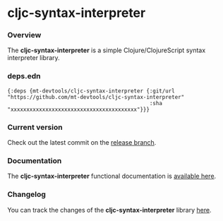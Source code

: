 
# cljc-syntax-interpreter

### Overview

The <strong>cljc-syntax-interpreter</strong> is a simple Clojure/ClojureScript syntax interpreter library.

### deps.edn

```
{:deps {mt-devtools/cljc-syntax-interpreter {:git/url "https://github.com/mt-devtools/cljc-syntax-interpreter"
                                             :sha     "xxxxxxxxxxxxxxxxxxxxxxxxxxxxxxxxxxxxxxxx"}}}
```

### Current version

Check out the latest commit on the [release branch](https://github.com/mt-devtools/cljc-syntax-interpreter/tree/release).

### Documentation

The <strong>cljc-syntax-interpreter</strong> functional documentation is [available here](https://mt-devtools.github.io/cljc-syntax-interpreter).

### Changelog

You can track the changes of the <strong>cljc-syntax-interpreter</strong> library [here](CHANGES.md).
